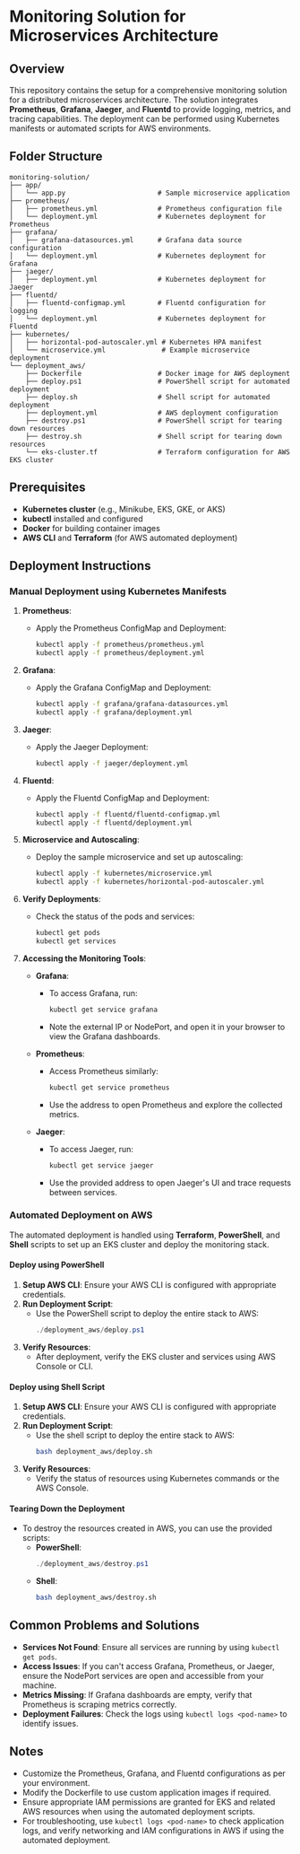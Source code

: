 # Monitoring Solution for Microservices Architecture

## Overview

This repository contains the setup for a comprehensive monitoring solution for a distributed microservices architecture. The solution integrates **Prometheus**, **Grafana**, **Jaeger**, and **Fluentd** to provide logging, metrics, and tracing capabilities. The deployment can be performed using Kubernetes manifests or automated scripts for AWS environments.

## Folder Structure

```
monitoring-solution/
├── app/
│   └── app.py                       # Sample microservice application
├── prometheus/
│   ├── prometheus.yml               # Prometheus configuration file
│   └── deployment.yml               # Kubernetes deployment for Prometheus
├── grafana/
│   ├── grafana-datasources.yml      # Grafana data source configuration
│   └── deployment.yml               # Kubernetes deployment for Grafana
├── jaeger/
│   ├── deployment.yml               # Kubernetes deployment for Jaeger
├── fluentd/
│   ├── fluentd-configmap.yml        # Fluentd configuration for logging
│   └── deployment.yml               # Kubernetes deployment for Fluentd
├── kubernetes/
│   ├── horizontal-pod-autoscaler.yml # Kubernetes HPA manifest
│   └── microservice.yml              # Example microservice deployment
└── deployment_aws/
    ├── Dockerfile                   # Docker image for AWS deployment
    ├── deploy.ps1                   # PowerShell script for automated deployment
    ├── deploy.sh                    # Shell script for automated deployment
    ├── deployment.yml               # AWS deployment configuration
    ├── destroy.ps1                  # PowerShell script for tearing down resources
    ├── destroy.sh                   # Shell script for tearing down resources
    └── eks-cluster.tf               # Terraform configuration for AWS EKS cluster
```

## Prerequisites

- **Kubernetes cluster** (e.g., Minikube, EKS, GKE, or AKS)
- **kubectl** installed and configured
- **Docker** for building container images
- **AWS CLI** and **Terraform** (for AWS automated deployment)

## Deployment Instructions

### Manual Deployment using Kubernetes Manifests

1. **Prometheus**:

   - Apply the Prometheus ConfigMap and Deployment:
     ```sh
     kubectl apply -f prometheus/prometheus.yml
     kubectl apply -f prometheus/deployment.yml
     ```

2. **Grafana**:

   - Apply the Grafana ConfigMap and Deployment:
     ```sh
     kubectl apply -f grafana/grafana-datasources.yml
     kubectl apply -f grafana/deployment.yml
     ```

3. **Jaeger**:

   - Apply the Jaeger Deployment:
     ```sh
     kubectl apply -f jaeger/deployment.yml
     ```

4. **Fluentd**:

   - Apply the Fluentd ConfigMap and Deployment:
     ```sh
     kubectl apply -f fluentd/fluentd-configmap.yml
     kubectl apply -f fluentd/deployment.yml
     ```

5. **Microservice and Autoscaling**:

   - Deploy the sample microservice and set up autoscaling:
     ```sh
     kubectl apply -f kubernetes/microservice.yml
     kubectl apply -f kubernetes/horizontal-pod-autoscaler.yml
     ```

6. **Verify Deployments**:

   - Check the status of the pods and services:
     ```sh
     kubectl get pods
     kubectl get services
     ```

7. **Accessing the Monitoring Tools**:

   - **Grafana**:
     - To access Grafana, run:
       ```sh
       kubectl get service grafana
       ```
     - Note the external IP or NodePort, and open it in your browser to view the Grafana dashboards.

   - **Prometheus**:
     - Access Prometheus similarly:
       ```sh
       kubectl get service prometheus
       ```
     - Use the address to open Prometheus and explore the collected metrics.

   - **Jaeger**:
     - To access Jaeger, run:
       ```sh
       kubectl get service jaeger
       ```
     - Use the provided address to open Jaeger's UI and trace requests between services.

### Automated Deployment on AWS

The automated deployment is handled using **Terraform**, **PowerShell**, and **Shell** scripts to set up an EKS cluster and deploy the monitoring stack.

#### Deploy using PowerShell

1. **Setup AWS CLI**: Ensure your AWS CLI is configured with appropriate credentials.
2. **Run Deployment Script**:
   - Use the PowerShell script to deploy the entire stack to AWS:
     ```powershell
     ./deployment_aws/deploy.ps1
     ```
3. **Verify Resources**:
   - After deployment, verify the EKS cluster and services using AWS Console or CLI.

#### Deploy using Shell Script

1. **Setup AWS CLI**: Ensure your AWS CLI is configured with appropriate credentials.
2. **Run Deployment Script**:
   - Use the shell script to deploy the entire stack to AWS:
     ```sh
     bash deployment_aws/deploy.sh
     ```
3. **Verify Resources**:
   - Verify the status of resources using Kubernetes commands or the AWS Console.

#### Tearing Down the Deployment

- To destroy the resources created in AWS, you can use the provided scripts:
  - **PowerShell**:
    ```powershell
    ./deployment_aws/destroy.ps1
    ```
  - **Shell**:
    ```sh
    bash deployment_aws/destroy.sh
    ```

## Common Problems and Solutions

- **Services Not Found**: Ensure all services are running by using `kubectl get pods`.
- **Access Issues**: If you can't access Grafana, Prometheus, or Jaeger, ensure the NodePort services are open and accessible from your machine.
- **Metrics Missing**: If Grafana dashboards are empty, verify that Prometheus is scraping metrics correctly.
- **Deployment Failures**: Check the logs using `kubectl logs <pod-name>` to identify issues.

## Notes

- Customize the Prometheus, Grafana, and Fluentd configurations as per your environment.
- Modify the Dockerfile to use custom application images if required.
- Ensure appropriate IAM permissions are granted for EKS and related AWS resources when using the automated deployment scripts.
- For troubleshooting, use `kubectl logs <pod-name>` to check application logs, and verify networking and IAM configurations in AWS if using the automated deployment.

